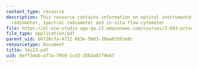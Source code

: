 ```yaml
---
content_type: resource
description: This resource contains information on optical instrumentation of transmissometer,
  radiometer, spectral radiometer and in-situ flow cytometer.
file: https://ol-ocw-studio-app-qa.s3.amazonaws.com/courses/2-693-principles-of-oceanographic-instrument-systems-sensors-and-measurements-13-998-spring-2004/8eff3ebbaf7a70591cd335b3a0779e87_lec23.pdf
file_type: application/pdf
parent_uid: b6730cfa-4722-0b3e-50d3-30aa03593e0c
resourcetype: Document
title: lec23.pdf
uid: 8eff3ebb-af7a-7059-1cd3-35b3a0779e87
---
```

